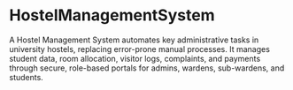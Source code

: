 # HostelManagementSystem
A Hostel Management System automates key administrative tasks in university hostels, replacing error-prone manual processes. It manages student data, room allocation, visitor logs, complaints, and payments through secure, role-based portals for admins, wardens, sub-wardens, and students.
